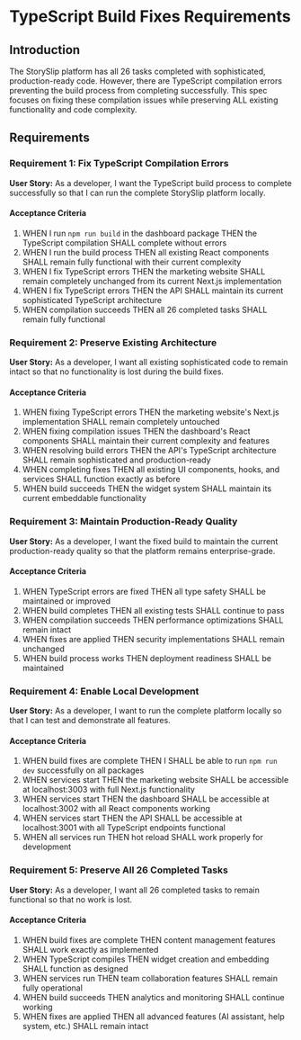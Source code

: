# TypeScript Build Fixes Requirements

## Introduction

The StorySlip platform has all 26 tasks completed with sophisticated, production-ready code. However, there are TypeScript compilation errors preventing the build process from completing successfully. This spec focuses on fixing these compilation issues while preserving ALL existing functionality and code complexity.

## Requirements

### Requirement 1: Fix TypeScript Compilation Errors

**User Story:** As a developer, I want the TypeScript build process to complete successfully so that I can run the complete StorySlip platform locally.

#### Acceptance Criteria

1. WHEN I run `npm run build` in the dashboard package THEN the TypeScript compilation SHALL complete without errors
2. WHEN I run the build process THEN all existing React components SHALL remain fully functional with their current complexity
3. WHEN I fix TypeScript errors THEN the marketing website SHALL remain completely unchanged from its current Next.js implementation
4. WHEN I fix TypeScript errors THEN the API SHALL maintain its current sophisticated TypeScript architecture
5. WHEN compilation succeeds THEN all 26 completed tasks SHALL remain fully functional

### Requirement 2: Preserve Existing Architecture

**User Story:** As a developer, I want all existing sophisticated code to remain intact so that no functionality is lost during the build fixes.

#### Acceptance Criteria

1. WHEN fixing TypeScript errors THEN the marketing website's Next.js implementation SHALL remain completely untouched
2. WHEN fixing compilation issues THEN the dashboard's React components SHALL maintain their current complexity and features
3. WHEN resolving build errors THEN the API's TypeScript architecture SHALL remain sophisticated and production-ready
4. WHEN completing fixes THEN all existing UI components, hooks, and services SHALL function exactly as before
5. WHEN build succeeds THEN the widget system SHALL maintain its current embeddable functionality

### Requirement 3: Maintain Production-Ready Quality

**User Story:** As a developer, I want the fixed build to maintain the current production-ready quality so that the platform remains enterprise-grade.

#### Acceptance Criteria

1. WHEN TypeScript errors are fixed THEN all type safety SHALL be maintained or improved
2. WHEN build completes THEN all existing tests SHALL continue to pass
3. WHEN compilation succeeds THEN performance optimizations SHALL remain intact
4. WHEN fixes are applied THEN security implementations SHALL remain unchanged
5. WHEN build process works THEN deployment readiness SHALL be maintained

### Requirement 4: Enable Local Development

**User Story:** As a developer, I want to run the complete platform locally so that I can test and demonstrate all features.

#### Acceptance Criteria

1. WHEN build fixes are complete THEN I SHALL be able to run `npm run dev` successfully on all packages
2. WHEN services start THEN the marketing website SHALL be accessible at localhost:3003 with full Next.js functionality
3. WHEN services start THEN the dashboard SHALL be accessible at localhost:3002 with all React components working
4. WHEN services start THEN the API SHALL be accessible at localhost:3001 with all TypeScript endpoints functional
5. WHEN all services run THEN hot reload SHALL work properly for development

### Requirement 5: Preserve All 26 Completed Tasks

**User Story:** As a developer, I want all 26 completed tasks to remain functional so that no work is lost.

#### Acceptance Criteria

1. WHEN build fixes are complete THEN content management features SHALL work exactly as implemented
2. WHEN TypeScript compiles THEN widget creation and embedding SHALL function as designed
3. WHEN services run THEN team collaboration features SHALL remain fully operational
4. WHEN build succeeds THEN analytics and monitoring SHALL continue working
5. WHEN fixes are applied THEN all advanced features (AI assistant, help system, etc.) SHALL remain intact